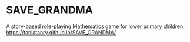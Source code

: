 # SAVE_GRANDMA

A story-based role-playing Mathematics game for lower primary children.
https://taniatanry.github.io/SAVE_GRANDMA/
